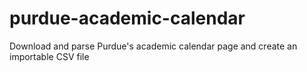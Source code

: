 # purdue-academic-calendar
Download and parse Purdue's academic calendar page and create an importable CSV file
